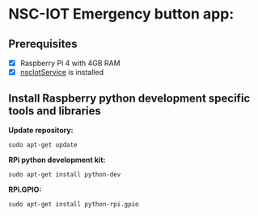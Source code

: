 # NSC-IOT Emergency button app:

## Prerequisites

- [x] Raspberry Pi 4 with 4GB RAM
- [x] [nscIotService](https://github.com/NSION/nscIotService-docker/blob/main/Installation-nscIotService.md) is installed

## Install Raspberry python development specific tools and libraries 

**Update repository:**

```sudo apt-get update```

**RPi python development kit:**

```sudo apt-get install python-dev```

**RPi.GPIO:**

```sudo apt-get install python-rpi.gpio```
